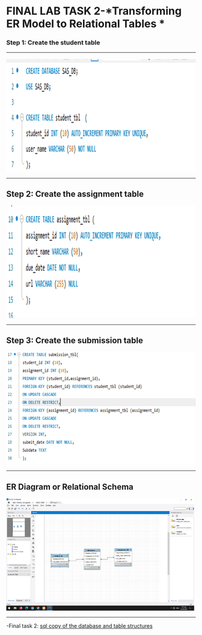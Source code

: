 # **FINAL LAB TASK 2**-*Transforming ER Model to Relational Tables *

###  Step 1: Create the student table <HR>

<img src="task 1.PNG" width="700" height="300"> <br><HR>

## Step 2: Create the assignment table

<img src="task 2.PNG" width="700" height="300"> <br><HR>

## Step 3: Create the submission table

<img src="task 3.PNG" width="700" height="300"> <br><HR>


## ER Diagram or Relational Schema

<img src="ER DIAGRAMS.PNG" width="500" height="300"> <br><HR>


-Final task 2: <a href=https://github.com/Enzofxd/enzofxd/blob/01f98e98c9633e30b271271cad52cd2dd17a550a/Final%20task%202/readme.md> sql copy of the database and table structures </a>
